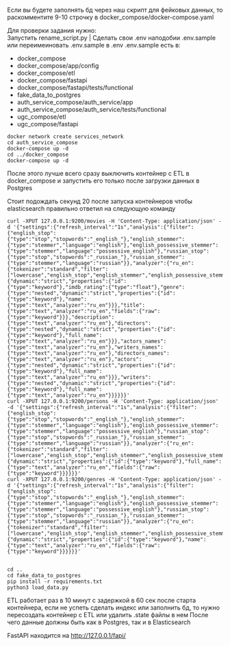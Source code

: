Если вы будете заполнять бд через наш скрипт для фейковых данных, то раскомментите 9-10 строчку в docker_compose/docker-compose.yaml


Для проверки задания нужно:\
Запустить rename_script.py | 
Сделать свои .env наподобии .env.sample или переимеиновать .env.sample в .env
.env.sample есть в:
- docker_compose
- docker_compose/app/config
- docker_compose/etl
- docker_compose/fastapi
- docker_compose/fastapi/tests/functional
- fake_data_to_postgres
- auth_service_compose/auth_service/app
- auth_service_compose/auth_service/tests/functional
- ugc_compose/etl
- ugc_compose/fastapi
````
docker network create services_network
cd auth_service_compose
docker-compose up -d
cd ../docker_compose
docker-compose up -d
````
После этого лучше всего сразу выключить контейнер с ETL в docker_compose и запустить его только после загрузки данных в Postgres
<!-- Лично у меня curl без minified json не выполнялся, смотрится так себе конечно -->
Стоит подождать секунд 20 после запуска контейнеров чтобы elasticsearch правильно ответил на следующую команду
````
curl -XPUT 127.0.0.1:9200/movies -H 'Content-Type: application/json' -d '{"settings":{"refresh_interval":"1s","analysis":{"filter":{"english_stop":{"type":"stop","stopwords":"_english_"},"english_stemmer":{"type":"stemmer","language":"english"},"english_possessive_stemmer":{"type":"stemmer","language":"possessive_english"},"russian_stop":{"type":"stop","stopwords":"_russian_"},"russian_stemmer":{"type":"stemmer","language":"russian"}},"analyzer":{"ru_en":{"tokenizer":"standard","filter":["lowercase","english_stop","english_stemmer","english_possessive_stemmer","russian_stop","russian_stemmer"]}}}},"mappings":{"dynamic":"strict","properties":{"id":{"type":"keyword"},"imdb_rating":{"type":"float"},"genre":{"type":"nested","dynamic":"strict","properties":{"id":{"type":"keyword"},"name":{"type":"text","analyzer":"ru_en"}}},"title":{"type":"text","analyzer":"ru_en","fields":{"raw":{"type":"keyword"}}},"description":{"type":"text","analyzer":"ru_en"},"directors":{"type":"nested","dynamic":"strict","properties":{"id":{"type":"keyword"},"full_name":{"type":"text","analyzer":"ru_en"}}},"actors_names":{"type":"text","analyzer":"ru_en"},"writers_names":{"type":"text","analyzer":"ru_en"},"directors_names":{"type":"text","analyzer":"ru_en"},"actors":{"type":"nested","dynamic":"strict","properties":{"id":{"type":"keyword"},"full_name":{"type":"text","analyzer":"ru_en"}}},"writers":{"type":"nested","dynamic":"strict","properties":{"id":{"type":"keyword"},"full_name":{"type":"text","analyzer":"ru_en"}}}}}}'
curl -XPUT 127.0.0.1:9200/persons -H 'Content-Type: application/json' -d '{"settings":{"refresh_interval":"1s","analysis":{"filter":{"english_stop":{"type":"stop","stopwords":"_english_"},"english_stemmer":{"type":"stemmer","language":"english"},"english_possessive_stemmer":{"type":"stemmer","language":"possessive_english"},"russian_stop":{"type":"stop","stopwords":"_russian_"},"russian_stemmer":{"type":"stemmer","language":"russian"}},"analyzer":{"ru_en":{"tokenizer":"standard","filter":["lowercase","english_stop","english_stemmer","english_possessive_stemmer","russian_stop","russian_stemmer"]}}}},"mappings":{"dynamic":"strict","properties":{"id":{"type":"keyword"},"full_name":{"type":"text","analyzer":"ru_en","fields":{"raw":{"type":"keyword"}}}}}}'
curl -XPUT 127.0.0.1:9200/genres -H 'Content-Type: application/json' -d '{"settings":{"refresh_interval":"1s","analysis":{"filter":{"english_stop":{"type":"stop","stopwords":"_english_"},"english_stemmer":{"type":"stemmer","language":"english"},"english_possessive_stemmer":{"type":"stemmer","language":"possessive_english"},"russian_stop":{"type":"stop","stopwords":"_russian_"},"russian_stemmer":{"type":"stemmer","language":"russian"}},"analyzer":{"ru_en":{"tokenizer":"standard","filter":["lowercase","english_stop","english_stemmer","english_possessive_stemmer","russian_stop","russian_stemmer"]}}}},"mappings":{"dynamic":"strict","properties":{"id":{"type":"keyword"},"name":{"type":"text","analyzer":"ru_en","fields":{"raw":{"type":"keyword"}}}}}}'
 
````
````
cd ..
cd fake_data_to_postgres
pip install -r requirements.txt
python3 load_data.py
````
ETL работает раз в 10 минут с задержкой в 60 сек после старта контейнера, если не успеть сделать индекс или заполнить бд, то нужно пересоздать контейнер с ETL или удалить .state файлы в нем
После чего данные должны быть как в Postgres, так и в Elasticsearch

FastAPI находится на http://127.0.0.1/fapi/